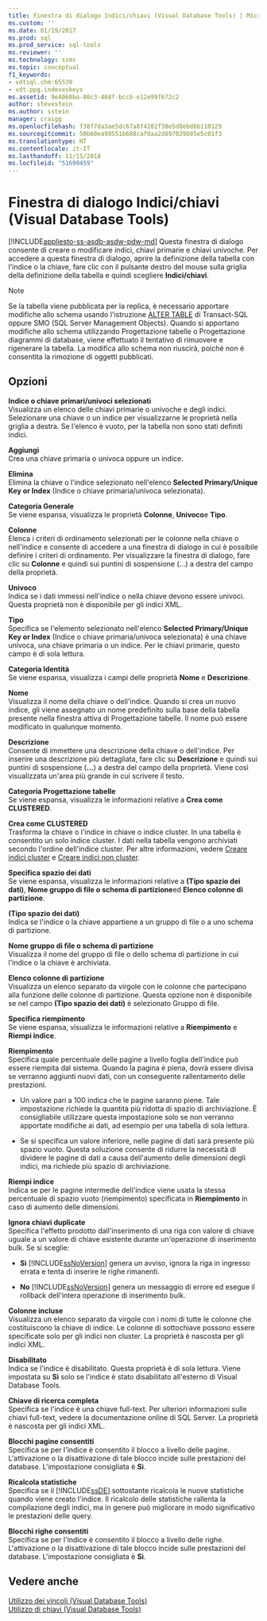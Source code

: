 ```yaml
---
title: Finestra di dialogo Indici/chiavi (Visual Database Tools) | Microsoft Docs
ms.custom: ''
ms.date: 01/19/2017
ms.prod: sql
ms.prod_service: sql-tools
ms.reviewer: ''
ms.technology: ssms
ms.topic: conceptual
f1_keywords:
- vdtsql.chm:65539
- vdt.ppg.indexeskeys
ms.assetid: 9e4060ba-80c3-468f-bccb-e12e99f672c2
author: stevestein
ms.author: sstein
manager: craigg
ms.openlocfilehash: f38f7da3ae5dc67a8f4282f38e5d8ebd6b110129
ms.sourcegitcommit: 50b60ea99551b688caf0aa2d897029b95e5c01f3
ms.translationtype: HT
ms.contentlocale: it-IT
ms.lasthandoff: 11/15/2018
ms.locfileid: "51699459"
---
```

# <a name="indexes---keys-dialog-box-visual-database-tools"></a>Finestra di dialogo Indici/chiavi (Visual Database Tools)
[!INCLUDE[appliesto-ss-asdb-asdw-pdw-md](../../includes/appliesto-ss-asdb-asdw-pdw-md.md)]
Questa finestra di dialogo consente di creare o modificare indici, chiavi primarie e chiavi univoche. Per accedere a questa finestra di dialogo, aprire la definizione della tabella con l'indice o la chiave, fare clic con il pulsante destro del mouse sulla griglia della definizione della tabella e quindi scegliere **Indici/chiavi**.  
  
> [!NOTE]  
> Se la tabella viene pubblicata per la replica, è necessario apportare modifiche allo schema usando l'istruzione [ALTER TABLE](../../t-sql/statements/alter-table-transact-sql.md) di Transact-SQL oppure SMO (SQL Server Management Objects). Quando si apportano modifiche allo schema utilizzando Progettazione tabelle o Progettazione diagrammi di database, viene effettuato il tentativo di rimuovere e rigenerare la tabella. La modifica allo schema non riuscirà, poiché non è consentita la rimozione di oggetti pubblicati.  
  
## <a name="options"></a>Opzioni  
**Indice o chiave primari/univoci selezionati**  
Visualizza un elenco delle chiavi primarie o univoche e degli indici. Selezionare una chiave o un indice per visualizzarne le proprietà nella griglia a destra. Se l'elenco è vuoto, per la tabella non sono stati definiti indici.  
  
**Aggiungi**  
Crea una chiave primaria o univoca oppure un indice.  
  
**Elimina**  
Elimina la chiave o l'indice selezionato nell'elenco **Selected Primary/Unique Key or Index** (Indice o chiave primaria/univoca selezionata).  
  
**Categoria Generale**  
Se viene espansa, visualizza le proprietà **Colonne**, **Univoco**e **Tipo**.  
  
**Colonne**  
Elenca i criteri di ordinamento selezionati per le colonne nella chiave o nell'indice e consente di accedere a una finestra di dialogo in cui è possibile definire i criteri di ordinamento. Per visualizzare la finestra di dialogo, fare clic su **Colonne** e quindi sui puntini di sospensione (…) a destra del campo della proprietà.  
  
**Univoco**  
Indica se i dati immessi nell'indice o nella chiave devono essere univoci. Questa proprietà non è disponibile per gli indici XML.  
  
**Tipo**  
Specifica se l'elemento selezionato nell'elenco **Selected Primary/Unique Key or Index** (Indice o chiave primaria/univoca selezionata) è una chiave univoca, una chiave primaria o un indice. Per le chiavi primarie, questo campo è di sola lettura.  
  
**Categoria Identità**  
Se viene espansa, visualizza i campi delle proprietà **Nome** e **Descrizione**.  
  
**Nome**  
Visualizza il nome della chiave o dell'indice. Quando si crea un nuovo indice, gli viene assegnato un nome predefinito sulla base della tabella presente nella finestra attiva di Progettazione tabelle. Il nome può essere modificato in qualunque momento.  
  
**Descrizione**  
Consente di immettere una descrizione della chiave o dell'indice. Per inserire una descrizione più dettagliata, fare clic su **Descrizione** e quindi sui puntini di sospensione (**…**) a destra del campo della proprietà. Viene così visualizzata un'area più grande in cui scrivere il testo.  
  
**Categoria Progettazione tabelle**  
Se viene espansa, visualizza le informazioni relative a **Crea come CLUSTERED**.  
  
**Crea come CLUSTERED**  
Trasforma la chiave o l'indice in chiave o indice cluster. In una tabella è consentito un solo indice cluster. I dati nella tabella vengono archiviati secondo l'ordine dell'indice cluster. Per altre informazioni, vedere [Creare indici cluster](../../relational-databases/indexes/create-clustered-indexes.md) e [Creare indici non cluster](../../relational-databases/indexes/create-nonclustered-indexes.md).  
  
**Specifica spazio dei dati**  
Se viene espansa, visualizza le informazioni relative a **(Tipo spazio dei dati)**, **Nome gruppo di file o schema di partizione**ed **Elenco colonne di partizione**.  
  
**(Tipo spazio dei dati)**  
Indica se l'indice o la chiave appartiene a un gruppo di file o a uno schema di partizione.  
  
**Nome gruppo di file o schema di partizione**  
Visualizza il nome del gruppo di file o dello schema di partizione in cui l'indice o la chiave è archiviata.  
  
**Elenco colonne di partizione**  
Visualizza un elenco separato da virgole con le colonne che partecipano alla funzione delle colonne di partizione. Questa opzione non è disponibile se nel campo **(Tipo spazio dei dati)** è selezionato Gruppo di file.  
  
**Specifica riempimento**  
Se viene espansa, visualizza le informazioni relative a **Riempimento** e **Riempi indice**.  
  
**Riempimento**  
Specifica quale percentuale delle pagine a livello foglia dell'indice può essere riempita dal sistema. Quando la pagina è piena, dovrà essere divisa se verranno aggiunti nuovi dati, con un conseguente rallentamento delle prestazioni.  
  
-   Un valore pari a 100 indica che le pagine saranno piene. Tale impostazione richiede la quantità più ridotta di spazio di archiviazione. È consigliabile utilizzare questa impostazione solo se non verranno apportate modifiche ai dati, ad esempio per una tabella di sola lettura.  
  
-   Se si specifica un valore inferiore, nelle pagine di dati sarà presente più spazio vuoto. Questa soluzione consente di ridurre la necessità di dividere le pagine di dati a causa dell'aumento delle dimensioni degli indici, ma richiede più spazio di archiviazione.  
  
**Riempi indice**  
Indica se per le pagine intermedie dell'indice viene usata la stessa percentuale di spazio vuoto (riempimento) specificata in **Riempimento** in caso di aumento delle dimensioni.  
  
**Ignora chiavi duplicate**  
Specifica l'effetto prodotto dall'inserimento di una riga con valore di chiave uguale a un valore di chiave esistente durante un'operazione di inserimento bulk. Se si sceglie:  
  
-   **Sì** [!INCLUDE[ssNoVersion](../../includes/ssnoversion-md.md)] genera un avviso, ignora la riga in ingresso errata e tenta di inserire le righe rimanenti.  
  
-   **No** [!INCLUDE[ssNoVersion](../../includes/ssnoversion-md.md)] genera un messaggio di errore ed esegue il rollback dell'intera operazione di inserimento bulk.  
  
**Colonne incluse**  
Visualizza un elenco separato da virgole con i nomi di tutte le colonne che costituiscono la chiave di indice. Le colonne di sottochiave possono essere specificate solo per gli indici non cluster. La proprietà è nascosta per gli indici XML.  
  
**Disabilitato**  
Indica se l'indice è disabilitato. Questa proprietà è di sola lettura. Viene impostata su **Sì** solo se l'indice è stato disabilitato all'esterno di Visual Database Tools.  
  
**Chiave di ricerca completa**  
Specifica se l'indice è una chiave full-text. Per ulteriori informazioni sulle chiavi full-text, vedere la documentazione online di SQL Server. La proprietà è nascosta per gli indici XML.  
  
**Blocchi pagine consentiti**  
Specifica se per l'indice è consentito il blocco a livello delle pagine. L'attivazione o la disattivazione di tale blocco incide sulle prestazioni del database. L'impostazione consigliata è **Sì**.  
  
**Ricalcola statistiche**  
Specifica se il [!INCLUDE[ssDE](../../includes/ssde_md.md)] sottostante ricalcola le nuove statistiche quando viene creato l'indice. Il ricalcolo delle statistiche rallenta la compilazione degli indici, ma in genere può migliorare in modo significativo le prestazioni delle query.  
  
**Blocchi righe consentiti**  
Specifica se per l'indice è consentito il blocco a livello delle righe. L'attivazione o la disattivazione di tale blocco incide sulle prestazioni del database. L'impostazione consigliata è **Sì**.  
  
## <a name="see-also"></a>Vedere anche  
[Utilizzo dei vincoli (Visual Database Tools)](https://msdn.microsoft.com/637098af-2567-48f8-90f4-b41df059833e)  
[Utilizzo di chiavi (Visual Database Tools)](https://msdn.microsoft.com/31fbcc9f-2dc5-4bf9-aa50-ed70ec7b5bcd)  
  
